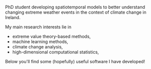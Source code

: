 PhD student developing spatiotemporal models to better understand changing extreme weather events in the context of climate change in Ireland.

My main research interests lie in 
- extreme value theory-based methods,
- machine learning methods,
- climate change analysis,
- high-dimensional computational statistics,

Below you'll find some (hopefully) useful software I have developed!
